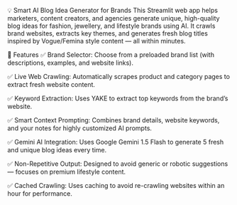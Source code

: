 💡 Smart AI Blog Idea Generator for Brands
This Streamlit web app helps marketers, content creators, and agencies generate unique, high-quality blog ideas for fashion, jewellery, and lifestyle brands using AI. It crawls brand websites, extracts key themes, and generates fresh blog titles inspired by Vogue/Femina style content — all within minutes.

🚀 Features
✅ Brand Selector: Choose from a preloaded brand list (with descriptions, examples, and website links).

✅ Live Web Crawling: Automatically scrapes product and category pages to extract fresh website content.

✅ Keyword Extraction: Uses YAKE to extract top keywords from the brand’s website.

✅ Smart Context Prompting: Combines brand details, website keywords, and your notes for highly customized AI prompts.

✅ Gemini AI Integration: Uses Google Gemini 1.5 Flash to generate 5 fresh and unique blog ideas every time.

✅ Non-Repetitive Output: Designed to avoid generic or robotic suggestions — focuses on premium lifestyle content.

✅ Cached Crawling: Uses caching to avoid re-crawling websites within an hour for performance.

